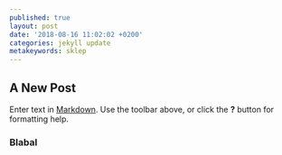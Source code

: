 ```yaml
---
published: true
layout: post
date: '2018-08-16 11:02:02 +0200'
categories: jekyll update
metakeywords: sklep
---
```

## A New Post

Enter text in [Markdown](http://daringfireball.net/projects/markdown/). Use the toolbar above, or click the **?** button for formatting help.

### Blabal
